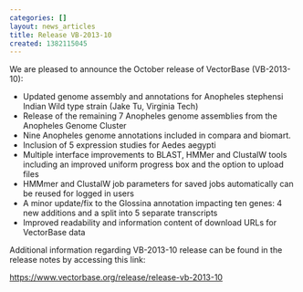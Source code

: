 ```yaml
---
categories: []
layout: news_articles
title: Release VB-2013-10
created: 1382115045
---
```

<p>We are pleased to announce the October release of VectorBase (VB-2013-10):<p>
<ul> <li>Updated genome assembly and annotations for Anopheles stephensi Indian Wild type strain (Jake Tu, Virginia Tech)</li> <li>Release of the remaining 7 Anopheles genome assemblies from the Anopheles Genome Cluster</li> <li>Nine Anopheles genome annotations included in compara and biomart.</li> <li>Inclusion of 5 expression studies for Aedes aegypti</li> <li>Multiple interface improvements to BLAST, HMMer and ClustalW tools including an improved uniform progress box and the option to upload files</li> <li>HMMmer and ClustalW job parameters for saved jobs automatically can be reused for logged in users</li> <li>A minor update/fix to the Glossina annotation impacting ten genes: 4 new additions and a split into 5 separate transcripts</li> <li>Improved readability and information content of download URLs for VectorBase data</li> </ul>

<p>Additional information regarding VB-2013-10 release can be found in the release notes by accessing this link:<p/> 

<a href="https://www.vectorbase.org/release/release-vb-2013-10">https://www.vectorbase.org/release/release-vb-2013-10</a>



